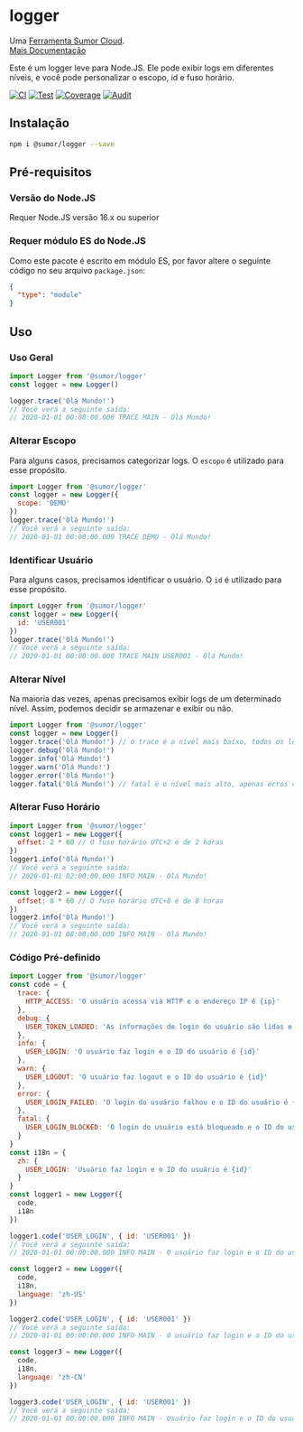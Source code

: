 # logger

Uma [Ferramenta Sumor Cloud](https://sumor.cloud).  
[Mais Documentação](https://sumor.cloud/logger)

Este é um logger leve para Node.JS.
Ele pode exibir logs em diferentes níveis, e você pode personalizar o escopo, id e fuso horário.

[![CI](https://github.com/sumor-cloud/logger/actions/workflows/ci.yml/badge.svg)](https://github.com/sumor-cloud/logger/actions/workflows/ci.yml)
[![Test](https://github.com/sumor-cloud/logger/actions/workflows/ut.yml/badge.svg)](https://github.com/sumor-cloud/logger/actions/workflows/ut.yml)
[![Coverage](https://github.com/sumor-cloud/logger/actions/workflows/coverage.yml/badge.svg)](https://github.com/sumor-cloud/logger/actions/workflows/coverage.yml)
[![Audit](https://github.com/sumor-cloud/logger/actions/workflows/audit.yml/badge.svg)](https://github.com/sumor-cloud/logger/actions/workflows/audit.yml)

## Instalação

```bash
npm i @sumor/logger --save
```

## Pré-requisitos

### Versão do Node.JS

Requer Node.JS versão 16.x ou superior

### Requer módulo ES do Node.JS

Como este pacote é escrito em módulo ES,
por favor altere o seguinte código no seu arquivo `package.json`:

```json
{
  "type": "module"
}
```

## Uso

### Uso Geral

```js
import Logger from '@sumor/logger'
const logger = new Logger()

logger.trace('Olá Mundo!')
// Você verá a seguinte saída:
// 2020-01-01 00:00:00.000 TRACE MAIN - Olá Mundo!
```

### Alterar Escopo

Para alguns casos, precisamos categorizar logs. O `escopo` é utilizado para esse propósito.

```js
import Logger from '@sumor/logger'
const logger = new Logger({
  scope: 'DEMO'
})
logger.trace('Olá Mundo!')
// Você verá a seguinte saída:
// 2020-01-01 00:00:00.000 TRACE DEMO - Olá Mundo!
```

### Identificar Usuário

Para alguns casos, precisamos identificar o usuário. O `id` é utilizado para esse propósito.

```js
import Logger from '@sumor/logger'
const logger = new Logger({
  id: 'USER001'
})
logger.trace('Olá Mundo!')
// Você verá a seguinte saída:
// 2020-01-01 00:00:00.000 TRACE MAIN USER001 - Olá Mundo!
```

### Alterar Nível

Na maioria das vezes, apenas precisamos exibir logs de um determinado nível. Assim, podemos decidir se armazenar e exibir ou não.

```js
import Logger from '@sumor/logger'
const logger = new Logger()
logger.trace('Olá Mundo!') // o trace é o nível mais baixo, todos os logs serão exibidos
logger.debug('Olá Mundo!')
logger.info('Olá Mundo!')
logger.warn('Olá Mundo!')
logger.error('Olá Mundo!')
logger.fatal('Olá Mundo!') // fatal é o nível mais alto, apenas erros críticos serão exibidos
```

### Alterar Fuso Horário

```js
import Logger from '@sumor/logger'
const logger1 = new Logger({
  offset: 2 * 60 // O fuso horário UTC+2 é de 2 horas
})
logger1.info('Olá Mundo!')
// Você verá a seguinte saída:
// 2020-01-01 02:00:00.000 INFO MAIN - Olá Mundo!

const logger2 = new Logger({
  offset: 8 * 60 // O fuso horário UTC+8 é de 8 horas
})
logger2.info('Olá Mundo!')
// Você verá a seguinte saída:
// 2020-01-01 08:00:00.000 INFO MAIN - Olá Mundo!
```

### Código Pré-definido

```js
import Logger from '@sumor/logger'
const code = {
  trace: {
    HTTP_ACCESS: 'O usuário acessa via HTTP e o endereço IP é {ip}'
  },
  debug: {
    USER_TOKEN_LOADED: 'As informações de login do usuário são lidas e o ID do usuário é {id}'
  },
  info: {
    USER_LOGIN: 'O usuário faz login e o ID do usuário é {id}'
  },
  warn: {
    USER_LOGOUT: 'O usuário faz logout e o ID do usuário é {id}'
  },
  error: {
    USER_LOGIN_FAILED: 'O login do usuário falhou e o ID do usuário é {id}'
  },
  fatal: {
    USER_LOGIN_BLOCKED: 'O login do usuário está bloqueado e o ID do usuário é {id}'
  }
}
const i18n = {
  zh: {
    USER_LOGIN: 'Usuário faz login e o ID do usuário é {id}'
  }
}
const logger1 = new Logger({
  code,
  i18n
})

logger1.code('USER_LOGIN', { id: 'USER001' })
// Você verá a seguinte saída:
// 2020-01-01 00:00:00.000 INFO MAIN - O usuário faz login e o ID do usuário é USER001

const logger2 = new Logger({
  code,
  i18n,
  language: 'zh-US'
})

logger2.code('USER_LOGIN', { id: 'USER001' })
// Você verá a seguinte saída:
// 2020-01-01 00:00:00.000 INFO MAIN - O usuário faz login e o ID do usuário é USER001

const logger3 = new Logger({
  code,
  i18n,
  language: 'zh-CN'
})

logger3.code('USER_LOGIN', { id: 'USER001' })
// Você verá a seguinte saída:
// 2020-01-01 00:00:00.000 INFO MAIN - Usuário faz login e o ID do usuário é USER001
```